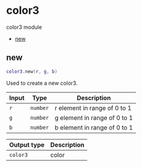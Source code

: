 # color3

color3 module

- [new](#new)

## new

```lua
color3.new(r, g, b)
```

Used to create a new color3.

| Input | Type | Description |
| --- | --- | --- |
| `r` | `number` | r element in range of 0 to 1 |
| `g` | `number` | g element in range of 0 to 1 |
| `b` | `number` | b element in range of 0 to 1 |

| Output type | Description |
| --- | --- |
| `color3` | color |